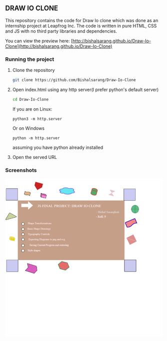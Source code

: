## DRAW IO CLONE

This repository contains the code for Draw Io clone which was done as an internship project at Leapfrog Inc.
The code is written in pure HTML, CSS and JS with no third party libraries and dependencies.

You can view the preview here: [http://bishalsarang.github.io/Draw-Io-Clone](http://bishalsarang.github.io/Draw-Io-Clone)

### Running the project

1. Clone the repository

   ```bash
   git clone https://github.com/Bishalsarang/Draw-Io-Clone
   ```

2. Open index.html using any http server(I prefer python's default server)

   ```bash
   cd Draw-Io-Clone
   ```

   If you are on Linux:

   ```
   python3 -m http.server
   ```

   Or on Windows

   ```
   python -m http.server
   ```

   assuming you have python already installed

3. Open the served URL

### Screenshots

![image info](./screenshots/image.png)
